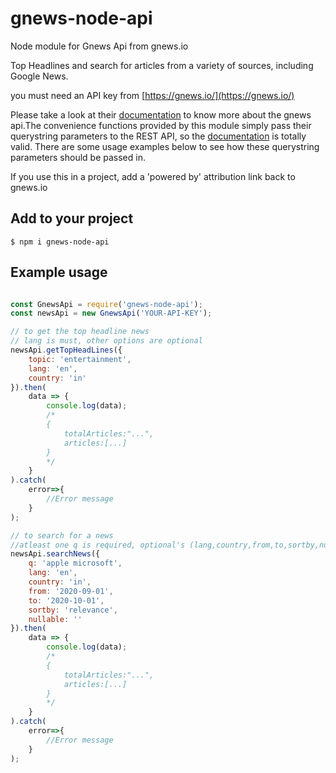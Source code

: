 # gnews-node-api
Node module for Gnews Api from gnews.io

Top Headlines and search for articles from a variety of sources, including Google News.

you must need an API key from [https://gnews.io/](https://gnews.io/)

Please take a look at their [documentation](https://gnews.io/docs/v4#introduction) to know more about the gnews api.The convenience functions provided by this module
simply pass their querystring parameters to the REST API, so the [documentation](https://gnews.io/docs/v4#introduction)
is totally valid. There are some usage examples below to see how these querystring parameters should be passed in.

If you use this in a project, add a 'powered by' attribution link back to gnews.io

## Add to your project
```shell
$ npm i gnews-node-api
```

## Example usage

```js

const GnewsApi = require('gnews-node-api');
const newsApi = new GnewsApi('YOUR-API-KEY');

// to get the top headline news
// lang is must, other options are optional
newsApi.getTopHeadLines({
    topic: 'entertainment',
    lang: 'en',
    country: 'in'
}).then(
    data => {
        console.log(data);
        /*
        {
            totalArticles:"...",
            articles:[...]
        }
        */
    }
).catch(
    error=>{
        //Error message
    }
);

// to search for a news
//atleast one q is required, optional's (lang,country,from,to,sortby,nullable)
newsApi.searchNews({
    q: 'apple microsoft',
    lang: 'en',
    country: 'in',
    from: '2020-09-01',
    to: '2020-10-01',
    sortby: 'relevance',
    nullable: ''
}).then(
    data => {
        console.log(data);
        /*
        {
            totalArticles:"...",
            articles:[...]
        }
        */
    }
).catch(
    error=>{
        //Error message
    }
);
```
 
